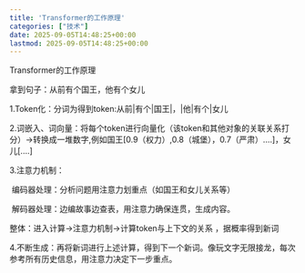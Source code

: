```yaml
---
title: 'Transformer的工作原理'
categories: ["技术"]
date: 2025-09-05T14:48:25+00:00
lastmod: 2025-09-05T14:48:25+00:00
---
```


Transformer的工作原理

拿到句子：从前有个国王，他有个女儿

1.Token化：分词为得到token:从前|有个|国王|，|他|有个|女儿

2.词嵌入、词向量：将每个token进行向量化（该token和其他对象的关联关系打分）->转换成一堆数字,例如国王[0.9（权力）,0.8（城堡），0.7（严肃）....]，女儿[....]

3.注意力机制：

​	编码器处理：分析问题用注意力划重点（如国王和女儿关系等）

​	解码器处理：边编故事边查表，用注意力确保连贯，生成内容。

整体：进入计算->注意力机制->计算token与上下文的关系 ，据概率得到新词

4.不断生成：再将新词进行上述计算，得到下一个新词。像玩文字无限接龙，每次参考所有历史信息，用注意力决定下一步重点。